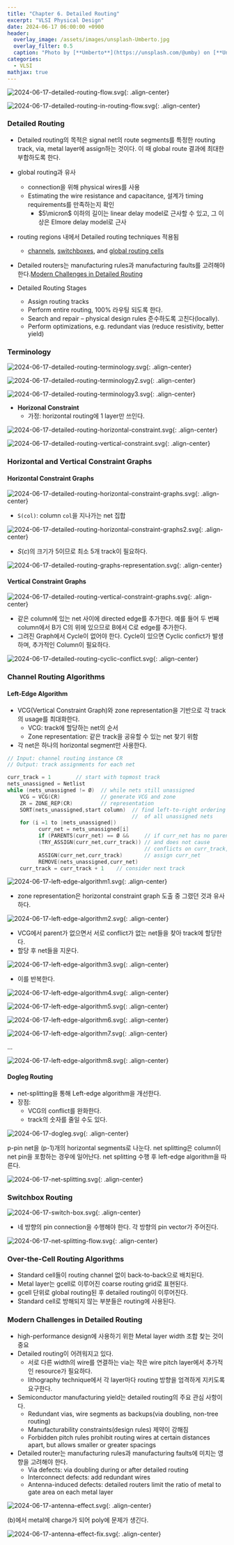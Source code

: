 ```yaml
---
title: "Chapter 6. Detailed Routing"
excerpt: "VLSI Physical Design"
date: 2024-06-17 06:00:00 +0900
header:
  overlay_image: /assets/images/unsplash-Umberto.jpg
  overlay_filter: 0.5
  caption: "Photo by [**Umberto**](https://unsplash.com/@umby) on [**Unsplash**](https://unsplash.com/)"
categories:
  - VLSI
mathjax: true
---
```


![2024-06-17-detailed-routing-flow.svg]({{site.baseurl}}/assets/images/2024-06-17-detailed-routing-flow.svg){: .align-center}

![2024-06-17-detailed-routing-in-routing-flow.svg]({{site.baseurl}}/assets/images/2024-06-17-detailed-routing-in-routing-flow.svg){: .align-center}

### Detailed Routing

- Detailed routing의 목적은 signal net의 route segments를 특정한 routing track, via, metal layer에 assign하는 것이다. 이 때 global route 결과에 최대한 부합하도록 한다.
- global routing과 유사
  - connection을 위해 physical wires를 사용
  - Estimating the wire resistance and capacitance, 설계가 timing requirements를 만족하는지 확인
    - $5\micron$ 이하의 길이는 linear delay model로 근사할 수 있고, 그 이상은 Elmore delay model로 근사
- routing regions 내에서 Detailed routing techniques 적용됨
  - [channels](#channel-routing-algorithms), [switchboxes](#switchbox-routing), and [global routing cells](#over-the-cell-routing-algorithms)
- Detailed routers는 manufacturing rules과 manufacturing faults를 고려해야 한다.[Modern Challenges in Detailed Routing](#modern-challenges-in-detailed-routing)

- Detailed Routing Stages
  - Assign routing tracks
  - Perform entire routing, 100% 라우팅 되도록 한다.
  - Search and repair – physical design rules 준수하도록 고친다(locally).
  - Perform optimizations, e.g. redundant vias (reduce resistivity, better yield)

### Terminology

![2024-06-17-detailed-routing-terminology.svg]({{site.baseurl}}/assets/images/2024-06-17-detailed-routing-terminology.svg){: .align-center}

![2024-06-17-detailed-routing-terminology2.svg]({{site.baseurl}}/assets/images/2024-06-17-detailed-routing-terminology2.svg){: .align-center}

![2024-06-17-detailed-routing-terminology3.svg]({{site.baseurl}}/assets/images/2024-06-17-detailed-routing-terminology3.svg){: .align-center}

- **Horizonal Constraint**
  - 가정: horizontal routing에 1 layer만 쓰인다.

![2024-06-17-detailed-routing-horizontal-constraint.svg]({{site.baseurl}}/assets/images/2024-06-17-detailed-routing-horizontal-constraint.svg){: .align-center}

![2024-06-17-detailed-routing-vertical-constraint.svg]({{site.baseurl}}/assets/images/2024-06-17-detailed-routing-vertical-constraint.svg){: .align-center}

### Horizontal and Vertical Constraint Graphs

#### Horizontal Constraint Graphs

![2024-06-17-detailed-routing-horizontal-constraint-graphs.svg]({{site.baseurl}}/assets/images/2024-06-17-detailed-routing-horizontal-constraint-graphs.svg){: .align-center}

- `S(col)`: column `col`을 지나가는 net 집합

![2024-06-17-detailed-routing-horizontal-constraint-graphs2.svg]({{site.baseurl}}/assets/images/2024-06-17-detailed-routing-horizontal-constraint-graphs2.svg){: .align-center}

- $S(c)$의 크기가 5이므로 최소 5개 track이 필요하다.

![2024-06-17-detailed-routing-graphs-representation.svg]({{site.baseurl}}/assets/images/2024-06-17-detailed-routing-graphs-representation.svg){: .align-center}

#### Vertical Constraint Graphs

![2024-06-17-detailed-routing-vertical-constraint-graphs.svg]({{site.baseurl}}/assets/images/2024-06-17-detailed-routing-vertical-constraint-graphs.svg){: .align-center}

- 같은 column에 있는 net 사이에 directed edge를 추가한다. 예를 들어 두 번째 column에서 B가 C의 위에 있으므로 B에서 C로 edge를 추가한다.
- 그려진 Graph에서 Cycle이 없어야 한다. Cycle이 있으면 Cyclic confict가 발생하며, 추가적인 Column이 필요하다.

![2024-06-17-detailed-routing-cyclic-conflict.svg]({{site.baseurl}}/assets/images/2024-06-17-detailed-routing-cyclic-conflict.svg){: .align-center}

### Channel Routing Algorithms

#### Left-Edge Algorithm

- VCG(Vertical Constraint Graph)와 zone representation을 기반으로 각 track의 usage를 최대화한다.
  - VCG: track에 할당하는 net의 순서
  - Zone representation: 같은 track을 공유할 수 있는 net 찾기 위함
- 각 net은 하나의 horizontal segment만 사용한다.

```cpp
// Input: channel routing instance CR
// Output: track assignments for each net

curr_track = 1        // start with topmost track
nets_unassigned = Netlist
while (nets_unassigned != Ø)  // while nets still unassigned
    VCG = VCG(CR)             // generate VCG and zone
    ZR = ZONE_REP(CR)         // representation
    SORT(nets_unassigned,start column)  // find left-to-right ordering
                                        //  of all unassigned nets
    for (i =1 to |nets_unassigned|)
          curr_net = nets_unassigned[i]
          if (PARENTS(curr_net) == Ø &&     // if curr_net has no parent
          (TRY_ASSIGN(curr_net,curr_track)) // and does not cause
                                            // conflicts on curr_track,
          ASSIGN(curr_net,curr_track)       // assign curr­_net
          REMOVE(nets_unassigned,curr_net)
    curr_track = curr_track + 1    // consider next track 
```

![2024-06-17-left-edge-algorithm1.svg]({{site.baseurl}}/assets/images/2024-06-17-left-edge-algorithm1.svg){: .align-center}

- zone representation은 horizontal constraint graph 도출 중 그렸던 것과 유사하다.

![2024-06-17-left-edge-algorithm2.svg]({{site.baseurl}}/assets/images/2024-06-17-left-edge-algorithm2.svg){: .align-center}

- VCG에서 parent가 없으면서 서로 conflict가 없는 net들을 찾아 track에 할당한다.
- 할당 후 net들을 지운다.

![2024-06-17-left-edge-algorithm3.svg]({{site.baseurl}}/assets/images/2024-06-17-left-edge-algorithm3.svg){: .align-center}

- 이를 반복한다.

![2024-06-17-left-edge-algorithm4.svg]({{site.baseurl}}/assets/images/2024-06-17-left-edge-algorithm4.svg){: .align-center}

![2024-06-17-left-edge-algorithm5.svg]({{site.baseurl}}/assets/images/2024-06-17-left-edge-algorithm5.svg){: .align-center}

![2024-06-17-left-edge-algorithm6.svg]({{site.baseurl}}/assets/images/2024-06-17-left-edge-algorithm6.svg){: .align-center}

![2024-06-17-left-edge-algorithm7.svg]({{site.baseurl}}/assets/images/2024-06-17-left-edge-algorithm7.svg){: .align-center}

...

![2024-06-17-left-edge-algorithm8.svg]({{site.baseurl}}/assets/images/2024-06-17-left-edge-algorithm8.svg){: .align-center}

#### Dogleg Routing

- net-splitting을 통해 Left-edge algorithm을 개선한다.
- 장점:
  - VCG의 conflict를 완화한다.
  - track의 숫자를 줄일 수도 있다.

![2024-06-17-dogleg.svg]({{site.baseurl}}/assets/images/2024-06-17-dogleg.svg){: .align-center}

p-pin net을 (p-1)개의 horizontal segments로 나눈다. net splitting은 column이 net pin을 포함하는 경우에 일어난다. net splitting 수행 후 left-edge algorithm을 따른다.

![2024-06-17-net-splitting.svg]({{site.baseurl}}/assets/images/2024-06-17-net-splitting.svg){: .align-center}

### Switchbox Routing

![2024-06-17-switch-box.svg]({{site.baseurl}}/assets/images/2024-06-17-switch-box.svg){: .align-center}

- 네 방향의 pin connection을 수행해야 한다. 각 방향의 pin vector가 주어진다.

![2024-06-17-net-splitting-flow.svg]({{site.baseurl}}/assets/images/2024-06-17-net-splitting-flow.svg){: .align-center}

### Over-the-Cell Routing Algorithms

- Standard cell들이 routing channel 없이 back-to-back으로 배치된다.
- Metal layer는 gcell로 이루어진 coarse routing grid로 표현된다.
- gcell 단위로 global routing된 후 detailed routing이 이루어진다.
- Standard cell로 방해되지 않는 부분들은 routing에 사용된다.

### Modern Challenges in Detailed Routing

- high-performance design에 사용하기 위한 Metal layer width 조합 찾는 것이 중요
- Detailed routing이 어려워지고 있다.
  - 서로 다른 width의 wire를 연결하는 via는 작은 wire pitch layer에서 추가적인 resource가 필요하다.
  - lithography technique에서 각 layer마다 routing 방향을 엄격하게 지키도록 요구한다.
- Semiconductor manufacturing yield는 detailed routing의 주요 관심 사항이다.
  - Redundant vias, wire segments as backups(via doubling, non-tree routing)
  - Manufacturability constraints(design rules) 제약이 강해짐
  - Forbidden pitch rules prohibit routing wires at certain distances apart, but allows smaller or greater spacings  
- Detailed router는 manufacturing rules과 manufacturing faults에 미치는 영향을 고려해야 한다.
  - Via defects: via doubling during or after detailed routing
  - Interconnect defects: add redundant wires
  - Antenna-induced defects: detailed routers limit the ratio of metal to gate area on each metal layer

![2024-06-17-antenna-effect.svg]({{site.baseurl}}/assets/images/2024-06-17-antenna-effect.svg){: .align-center}

(b)에서 metal에 charge가 되어 poly에 문제가 생긴다.

![2024-06-17-antenna-effect-fix.svg]({{site.baseurl}}/assets/images/2024-06-17-antenna-effect-fix.svg){: .align-center}